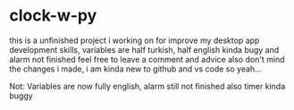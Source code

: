 # clock-w-py
this is a unfinished project i working on for improve my desktop app development skills,
variables are half turkish, half english 
kinda bugy and alarm not finished
feel free to leave a comment and advice 
also don't mind the changes i made, i am kinda new to github and vs code so yeah...

Not: Variables are now fully english, alarm still not finished also timer kinda buggy
